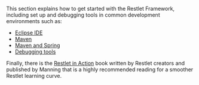 This section explains how to get started with the Restlet Framework,
including set up and debugging tools in common development environments
such as:

-   [Eclipse IDE](/technical-resources/restlet-framework/guide/2.3/introduction/getting-started/eclipse "Getting started with Eclipse IDE")
-   [Maven](/technical-resources/restlet-framework/guide/2.3/introduction/getting-started/maven "Getting started with Maven")
-   [Maven and Spring](/technical-resources/restlet-framework/guide/2.3/introduction/getting-started/maven-spring "Getting Started with Maven and Spring")
-   [Debugging tools](/technical-resources/restlet-framework/guide/2.3/introduction/getting-started/debugging-tools "Debugging tools")

Finally, there is the [Restlet in Action](http://www.amazon.com/gp/product/193518234X/ref=as_li_tf_tl?ie=UTF8&camp=1789&creative=9325&creativeASIN=193518234X&linkCode=as2&tag=restlet-20)
book written by Restlet creators and published by Manning that is a highly recommended reading for a smoother Restlet learning curve.
